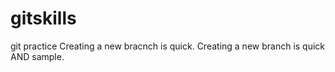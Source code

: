 # gitskills
git practice
Creating a new bracnch is quick.
Creating a new branch is quick AND sample.
